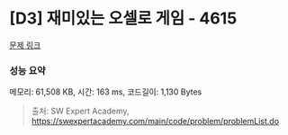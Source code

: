 # [D3] 재미있는 오셀로 게임 - 4615 

[문제 링크](https://swexpertacademy.com/main/code/problem/problemDetail.do?contestProbId=AWQmA4uK8ygDFAXj) 

### 성능 요약

메모리: 61,508 KB, 시간: 163 ms, 코드길이: 1,130 Bytes



> 출처: SW Expert Academy, https://swexpertacademy.com/main/code/problem/problemList.do